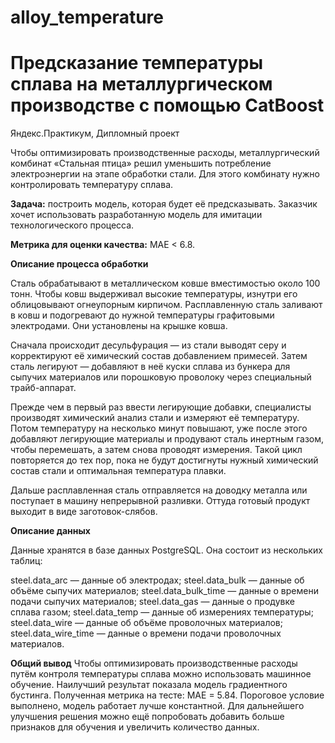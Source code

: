 # alloy_temperature
# Предсказание температуры сплава на металлургическом производстве с помощью CatBoost
Яндекс.Практикум, Дипломный проект

Чтобы оптимизировать производственные расходы, металлургический комбинат «Стальная птица» решил уменьшить потребление электроэнергии на этапе обработки стали. Для этого комбинату нужно контролировать температуру сплава.

**Задача:** построить модель, которая будет её предсказывать. Заказчик хочет использовать разработанную модель для имитации технологического процесса.

**Метрика для оценки качества:** MAE < 6.8.

**Описание процесса обработки**

Сталь обрабатывают в металлическом ковше вместимостью около 100 тонн. Чтобы ковш выдерживал высокие температуры, изнутри его облицовывают огнеупорным кирпичом. Расплавленную сталь заливают в ковш и подогревают до нужной температуры графитовыми электродами. Они установлены на крышке ковша.

Сначала происходит десульфурация — из стали выводят серу и корректируют её химический состав добавлением примесей. Затем сталь легируют — добавляют в неё куски сплава из бункера для сыпучих материалов или порошковую проволоку через специальный трайб-аппарат.

Прежде чем в первый раз ввести легирующие добавки, специалисты производят химический анализ стали и измеряют её температуру. Потом температуру на несколько минут повышают, уже после этого добавляют легирующие материалы и продувают сталь инертным газом, чтобы перемешать, а затем снова проводят измерения. Такой цикл повторяется до тех пор, пока не будут достигнуты нужный химический состав стали и оптимальная температура плавки.

Дальше расплавленная сталь отправляется на доводку металла или поступает в машину непрерывной разливки. Оттуда готовый продукт выходит в виде заготовок-слябов.

**Описание данных**

Данные хранятся в базе данных PostgreSQL. Она состоит из нескольких таблиц:

steel.data_arc — данные об электродах;
steel.data_bulk — данные об объёме сыпучих материалов;
steel.data_bulk_time — данные о времени подачи сыпучих материалов;
steel.data_gas — данные о продувке сплава газом;
steel.data_temp — данные об измерениях температуры;
steel.data_wire — данные об объёме проволочных материалов;
steel.data_wire_time — данные о времени подачи проволочных материалов.

**Общий вывод**
Чтобы оптимизировать производственные расходы путём контроля температуры сплава можно использовать машинное обучение.
Наилучший результат показала модель градиентного бустинга. Полученная метрика на тесте: МАЕ = 5.84. Пороговое условие выполнено, модель работает лучше константной.
Для дальнейшего улучшения решения можно ещё попробовать добавить больше признаков для обучения и увеличить количество данных.
